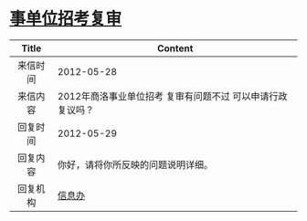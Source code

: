 # <a href="http://www.shangluo.gov.cn/zmhd/ldxxxx.jsp?urltype=leadermail.LeaderMailContentUrl&wbtreeid=1112&leadermailid=1217">事单位招考复审</a>
| Title |                      Content                       |
|:-----:|----------------------------------------------------|
| 来信时间  | 2012-05-28                                         |
| 来信内容  | 2012年商洛事业单位招考 复审有问题不过 可以申请行政复议吗？                   |
| 回复时间  | 2012-05-29                                         |
| 回复内容  | 你好，请将你所反映的问题说明详细。                                  |
| 回复机构  | <a href="../../categories/agencies/信息办.md">信息办</a> |